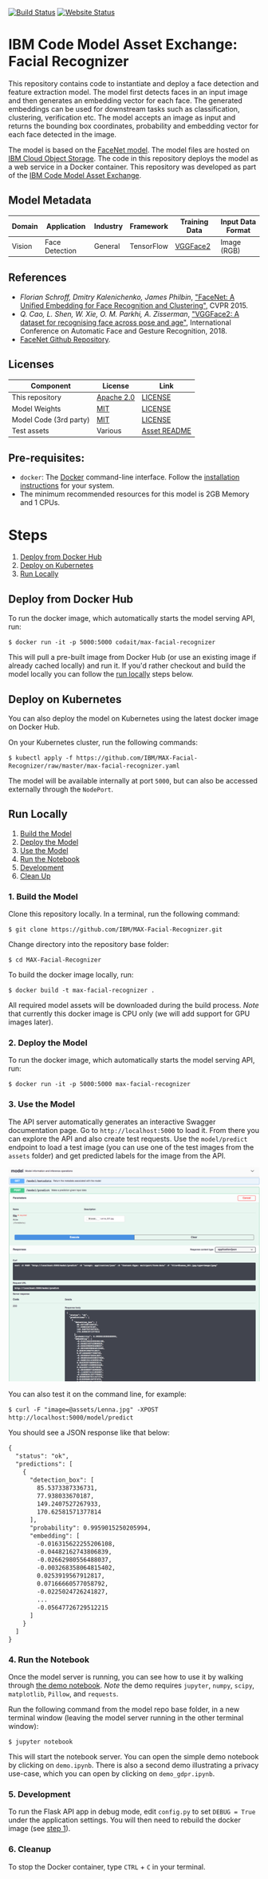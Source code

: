 [![Build Status](https://travis-ci.com/IBM/MAX-Facial-Recognizer.svg?branch=master)](https://travis-ci.com/IBM/MAX-Facial-Recognizer) [![Website Status](https://img.shields.io/website/http/max-facial-recognizer.max.us-south.containers.appdomain.cloud/swagger.json.svg?label=api+demo)](http://max-facial-recognizer.max.us-south.containers.appdomain.cloud/)

# IBM Code Model Asset Exchange: Facial Recognizer

This repository contains code to instantiate and deploy a face detection and feature extraction model. The model first detects faces in an input image and then generates an embedding vector for each face. The generated embeddings can be used for downstream tasks such as classification, clustering, verification etc. The model accepts an image as input and returns the bounding box coordinates, probability and embedding vector for each face detected in the image.

The model is based on the [FaceNet model](https://github.com/davidsandberg/facenet). The model files are hosted on [IBM Cloud Object Storage](http://max-assets.s3-api.us-geo.objectstorage.softlayer.net/facenet.tar.gz). The code in this repository deploys the model as a web service in a Docker container. This repository was developed
as part of the [IBM Code Model Asset Exchange](https://developer.ibm.com/code/exchanges/models/).

## Model Metadata
| Domain | Application | Industry  | Framework | Training Data | Input Data Format |
| ------------- | --------  | -------- | --------- | --------- | -------------- | 
| Vision | Face Detection | General | TensorFlow | [VGGFace2](https://www.robots.ox.ac.uk/~vgg/data/vgg_face2/) | Image (RGB) | 

## References

* _Florian Schroff, Dmitry Kalenichenko, James Philbin_, ["FaceNet: A Unified Embedding for Face Recognition and Clustering"](https://arxiv.org/abs/1503.03832), CVPR 2015.
* _Q. Cao, L. Shen, W. Xie, O. M. Parkhi, A. Zisserman_, ["VGGFace2: A dataset for recognising face across pose and age"](http://www.robots.ox.ac.uk/~vgg/publications/2018/Cao18/cao18.pdf), International Conference on Automatic Face and Gesture Recognition, 2018.
* [FaceNet Github Repository](https://github.com/davidsandberg/facenet).

## Licenses

| Component | License | Link  |
| ------------- | --------  | -------- |
| This repository | [Apache 2.0](https://www.apache.org/licenses/LICENSE-2.0) | [LICENSE](LICENSE) |
| Model Weights | [MIT](https://opensource.org/licenses/MIT) | [LICENSE](https://github.com/davidsandberg/facenet/blob/master/LICENSE.md) |
| Model Code (3rd party) | [MIT](https://opensource.org/licenses/MIT) | [LICENSE](https://github.com/davidsandberg/facenet/blob/master/LICENSE.md) |
| Test assets | Various | [Asset README](assets/README.md) |

## Pre-requisites:

* `docker`: The [Docker](https://www.docker.com/) command-line interface. Follow the [installation instructions](https://docs.docker.com/install/) for your system.
* The minimum recommended resources for this model is 2GB Memory and 1 CPUs.

# Steps

1. [Deploy from Docker Hub](#deploy-from-docker-hub)
2. [Deploy on Kubernetes](#deploy-on-kubernetes)
3. [Run Locally](#run-locally)

## Deploy from Docker Hub

To run the docker image, which automatically starts the model serving API, run:

```
$ docker run -it -p 5000:5000 codait/max-facial-recognizer
```

This will pull a pre-built image from Docker Hub (or use an existing image if already cached locally) and run it.
If you'd rather checkout and build the model locally you can follow the [run locally](#run-locally) steps below.

## Deploy on Kubernetes

You can also deploy the model on Kubernetes using the latest docker image on Docker Hub.

On your Kubernetes cluster, run the following commands:

```
$ kubectl apply -f https://github.com/IBM/MAX-Facial-Recognizer/raw/master/max-facial-recognizer.yaml
```

The model will be available internally at port `5000`, but can also be accessed externally through the `NodePort`.

## Run Locally

1. [Build the Model](#1-build-the-model)
2. [Deploy the Model](#2-deploy-the-model)
3. [Use the Model](#3-use-the-model)
4. [Run the Notebook](#4-run-the-notebook)
5. [Development](#5-development)
6. [Clean Up](#6-cleanup)


### 1. Build the Model

Clone this repository locally. In a terminal, run the following command:

```
$ git clone https://github.com/IBM/MAX-Facial-Recognizer.git
```

Change directory into the repository base folder:

```
$ cd MAX-Facial-Recognizer
```

To build the docker image locally, run: 

```
$ docker build -t max-facial-recognizer .
```

All required model assets will be downloaded during the build process. _Note_ that currently this docker image is CPU only (we will add support for GPU images later).


### 2. Deploy the Model

To run the docker image, which automatically starts the model serving API, run:

```
$ docker run -it -p 5000:5000 max-facial-recognizer
```

### 3. Use the Model

The API server automatically generates an interactive Swagger documentation page. Go to `http://localhost:5000` to load it. From there you can explore the API and also create test requests.
Use the `model/predict` endpoint to load a test image (you can use one of the test images from the `assets` folder) and get predicted labels for the image from the API.

![Swagger UI Screenshot](docs/swagger-screenshot.png)

You can also test it on the command line, for example:

```
$ curl -F "image=@assets/Lenna.jpg" -XPOST http://localhost:5000/model/predict
```

You should see a JSON response like that below:

```
{
  "status": "ok",
  "predictions": [
    {
      "detection_box": [
        85.5373387336731,
        77.938033670187,
        149.2407527267933,
        170.62581571377814
      ],
      "probability": 0.9959015250205994,
      "embedding": [
        -0.016315622255206108,
        -0.04482162743806839,
        -0.02662980556488037,
        -0.003268358064815402,
        0.0253919567912817,
        0.07166660577058792,
        -0.0225024726241827,
        ...
        -0.05647726729512215
      ]
    }
  ]
}
```
### 4. Run the Notebook

Once the model server is running, you can see how to use it by walking through [the demo notebook](demo.ipynb). _Note_ the demo requires `jupyter`, `numpy`, `scipy`, `matplotlib`, `Pillow`, and `requests`.

Run the following command from the model repo base folder, in a new terminal window (leaving the model server running in the other terminal window):

```
$ jupyter notebook
```

This will start the notebook server. You can open the simple demo notebook by clicking on `demo.ipynb`. There is also a second demo illustrating a privacy use-case, which you can open by clicking on `demo_gdpr.ipynb`.

### 5. Development

To run the Flask API app in debug mode, edit `config.py` to set `DEBUG = True` under the application settings. You will then need to rebuild the docker image (see [step 1](#1-build-the-model)).

### 6. Cleanup

To stop the Docker container, type `CTRL` + `C` in your terminal.
